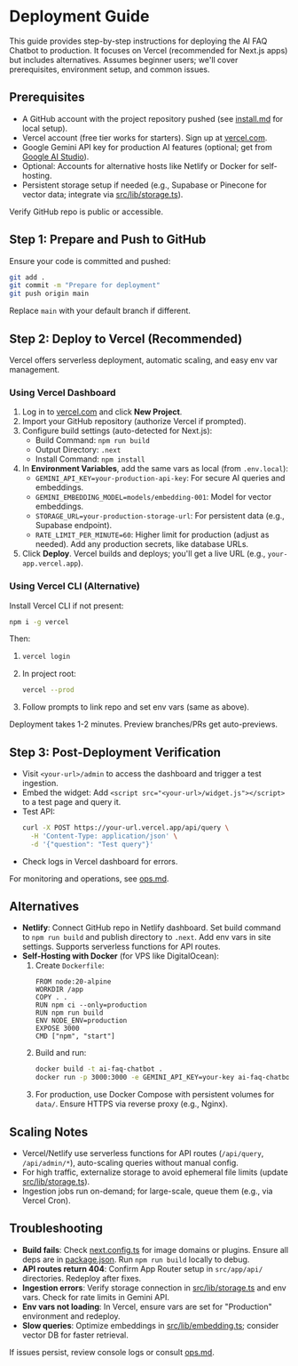 # Deployment Guide

This guide provides step-by-step instructions for deploying the AI FAQ Chatbot to production. It focuses on Vercel (recommended for Next.js apps) but includes alternatives. Assumes beginner users; we'll cover prerequisites, environment setup, and common issues.

## Prerequisites

- A GitHub account with the project repository pushed (see [install.md](docs/install.md) for local setup).
- Vercel account (free tier works for starters). Sign up at [vercel.com](https://vercel.com).
- Google Gemini API key for production AI features (optional; get from [Google AI Studio](https://aistudio.google.com/app/apikey)).
- Optional: Accounts for alternative hosts like Netlify or Docker for self-hosting.
- Persistent storage setup if needed (e.g., Supabase or Pinecone for vector data; integrate via [src/lib/storage.ts](src/lib/storage.ts)).

Verify GitHub repo is public or accessible.

## Step 1: Prepare and Push to GitHub

Ensure your code is committed and pushed:
```bash
git add .
git commit -m "Prepare for deployment"
git push origin main
```

Replace `main` with your default branch if different.

## Step 2: Deploy to Vercel (Recommended)

Vercel offers serverless deployment, automatic scaling, and easy env var management.

### Using Vercel Dashboard
1. Log in to [vercel.com](https://vercel.com) and click **New Project**.
2. Import your GitHub repository (authorize Vercel if prompted).
3. Configure build settings (auto-detected for Next.js):
   - Build Command: `npm run build`
   - Output Directory: `.next`
   - Install Command: `npm install`
4. In **Environment Variables**, add the same vars as local (from `.env.local`):
   - `GEMINI_API_KEY=your-production-api-key`: For secure AI queries and embeddings.
   - `GEMINI_EMBEDDING_MODEL=models/embedding-001`: Model for vector embeddings.
   - `STORAGE_URL=your-production-storage-url`: For persistent data (e.g., Supabase endpoint).
   - `RATE_LIMIT_PER_MINUTE=60`: Higher limit for production (adjust as needed).
   Add any production secrets, like database URLs.
5. Click **Deploy**. Vercel builds and deploys; you'll get a live URL (e.g., `your-app.vercel.app`).

### Using Vercel CLI (Alternative)
Install Vercel CLI if not present:
```bash
npm i -g vercel
```
Then:
1. ```bash
   vercel login
   ```
2. In project root:
   ```bash
   vercel --prod
   ```
3. Follow prompts to link repo and set env vars (same as above).

Deployment takes 1-2 minutes. Preview branches/PRs get auto-previews.

## Step 3: Post-Deployment Verification

- Visit `<your-url>/admin` to access the dashboard and trigger a test ingestion.
- Embed the widget: Add `<script src="<your-url>/widget.js"></script>` to a test page and query it.
- Test API: 
  ```bash
  curl -X POST https://your-url.vercel.app/api/query \
    -H 'Content-Type: application/json' \
    -d '{"question": "Test query"}'
  ```
- Check logs in Vercel dashboard for errors.

For monitoring and operations, see [ops.md](docs/ops.md).

## Alternatives

- **Netlify**: Connect GitHub repo in Netlify dashboard. Set build command to `npm run build` and publish directory to `.next`. Add env vars in site settings. Supports serverless functions for API routes.
- **Self-Hosting with Docker** (for VPS like DigitalOcean):
  1. Create `Dockerfile`:
     ```
     FROM node:20-alpine
     WORKDIR /app
     COPY . .
     RUN npm ci --only=production
     RUN npm run build
     ENV NODE_ENV=production
     EXPOSE 3000
     CMD ["npm", "start"]
     ```
  2. Build and run:
     ```bash
     docker build -t ai-faq-chatbot .
     docker run -p 3000:3000 -e GEMINI_API_KEY=your-key ai-faq-chatbot
     ```
  3. For production, use Docker Compose with persistent volumes for `data/`. Ensure HTTPS via reverse proxy (e.g., Nginx).

## Scaling Notes

- Vercel/Netlify use serverless functions for API routes (`/api/query`, `/api/admin/*`), auto-scaling queries without manual config.
- For high traffic, externalize storage to avoid ephemeral file limits (update [src/lib/storage.ts](src/lib/storage.ts)).
- Ingestion jobs run on-demand; for large-scale, queue them (e.g., via Vercel Cron).

## Troubleshooting

- **Build fails**: Check [next.config.ts](next.config.ts) for image domains or plugins. Ensure all deps are in [package.json](package.json). Run `npm run build` locally to debug.
- **API routes return 404**: Confirm App Router setup in `src/app/api/` directories. Redeploy after fixes.
- **Ingestion errors**: Verify storage connection in [src/lib/storage.ts](src/lib/storage.ts) and env vars. Check for rate limits in Gemini API.
- **Env vars not loading**: In Vercel, ensure vars are set for "Production" environment and redeploy.
- **Slow queries**: Optimize embeddings in [src/lib/embedding.ts](src/lib/embedding.ts); consider vector DB for faster retrieval.

If issues persist, review console logs or consult [ops.md](docs/ops.md).